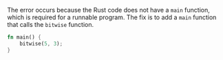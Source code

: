 The error occurs because the Rust code does not have a `main` function, which is required for a runnable program. The fix is to add a `main` function that calls the `bitwise` function.

```rust
fn main() {
    bitwise(5, 3);
}
```
